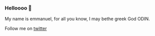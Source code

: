 ### Helloooo 👋

My name is emmanuel, for all you know, I may bethe greek God ODIN.

Follow me on [twitter](https://twitter.com/gr8nexx)
